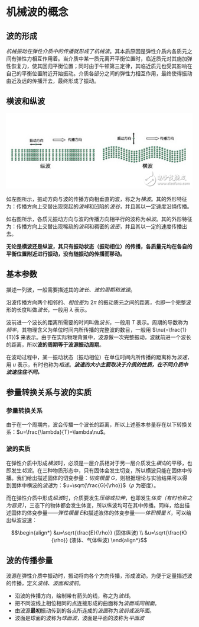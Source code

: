 # 机械波的概念

## 波的形成

*机械振动在弹性介质中的传播就形成了机械波*。其本质原因是弹性介质内各质元之间有弹性力相互作用着。当介质中某一质元离开平衡位置时，临近质元对其施加弹性恢复力，使其回归平衡位置；同时由于牛顿第三定律，其临近质元也受其影响在自己的平衡位置附近开始振动。介质各部分之间的弹性力相互作用，最终使得振动由近及远的传播开去，最终形成了振动。

## 横波和纵波

![](Resource/30c82780c410c0f3b37b70ba00ff37fb.png)

如左图所示，振动方向与波的传播方向相垂直的波，称之为*横波*。其的外形特征为：传播方向上交替出现突起的*波峰*和凹陷的*波谷*，并且其以一定速度沿绳传播。

如右图所示，各质元振动方向与波的传播方向相平行的波称为*纵波*。其的外形特征为：传播方向上交替出现稀疏的*波疏*和稠密的*波密*，并且其以一定的速度传播出去。

**无论是横波还是纵波，其只有振动状态（振动相位）的传播，各质量元均在各自的平衡位置附近进行振动，没有随振动的传播而移动。**

## 基本参数

描述一列波，一般需要描述其的*波长、波的周期和波速*。

沿波传播方向两个相邻的、*相位差*为 $2\pi$ 的振动质元之间的距离，也即一个完整波形的长度叫做*波长*，一般用 $\lambda$ 表示。

波前进一个波长的距离所需要的时间叫做*波长*，一般用 $T$ 表示。周期的导数称为*频率*，其物理含义为单位时间内所传播的完整波的数目，一般用 $\nu(=\frac{1}{T})$ 来表示。由于在实际物理背景中，波源做一次完整振动，波就前进一个波长的距离，所以**波的周期等于波源振动周期**。

在波动过程中，某一振动状态（振动相位）在单位时间内所传播的距离称为*波速*，用 $u$ 表示，有时也称为*相速*。***波速的大小主要取决于介质的性质，在不同介质中波速往往不同。***

## 参量转换关系与波的实质

### 参量转换关系

由于在一个周期内，波会传播一个波长的距离，所以上述基本参量存在以下转换关系：$u=\frac{\lambda}{T}=\lambda\nu$。

### 波的实质

在弹性介质中形成*横波*时，必须是一层介质相对于另一层介质发生*横向*的平移，也即发生*切变*。在三种物质形态中，只有固体会发生切变，所以横波只能在固体中传播。我们给出描述固体的切变参量：*切变模量 G*，则根据理论与实验结果可以得到固体中横波的*波速*为：$u=\sqrt{\frac{G}{\rho}}$（$\rho$ 为密度）。

而在弹性介质中形成*纵波*时，介质要发生*压缩或拉伸*，也即发生*体变（有时也称之为容变）*，三态下的物体都会发生体变，所以纵波均可在其中传播。同样，给出描述固体的体变参量——*弹性模量 E*和描述液体的体变参量——*体积模量 K*，可以给出纵波波速：

$$\begin{align*}
&u=\sqrt{\frac{E}{\rho}} (固体纵波) \\
&u=\sqrt{\frac{K}{\rho}} (液体、气体纵波)
\end{align*}$$

## 波的传播参量

波源在弹性介质中振动时，振动将向各个方向传播，形成波动。为便于定量描述波的传播，定义*波线、波面和波前*。

- 沿波的传播方向，绘制带有箭头的线，称之为*波线*。
- 把不同波线上相位相同的点连接形成的曲面称为*波面或同相面*。
- 由波源**最初**振动传到的各点所连成的*波面*称为*波前或波阵面*。
- 波面是球面的波称为*球面波*，波面是平面的波称为*平面波*

